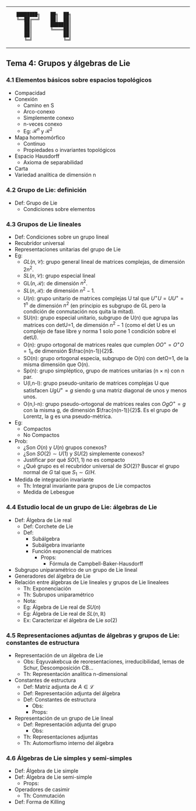 
--------------------

        ████████╗    ██╗  ██╗
        ╚══██╔══╝    ██║  ██║
           ██║       ███████║
           ██║       ╚════██║
           ██║            ██║
           ╚═╝            ╚═╝

--------------------


## Tema 4: Grupos y álgebras de Lie

### 4.1 Elementos básicos sobre espacios topológicos

- Compacidad
- Conexión
	- Camino en S
	- Arco-conexo
	- Simplemente conexo
	- n-veces conexo
	- Eg: $\mathcal{R}^n$ y $\mathcal{R}^2$
- Mapa homeomórfico
	- Continuo
	- Propiedades o invariantes topológicos
- Espacio Hausdorff
	- Axioma de separabilidad
- Carta
- Variedad analítica de dimensión n

### 4.2 Grupo de Lie: definición

- Def: Grupo de Lie
	- Condiciones sobre elementos

### 4.3 Grupos de Lie lineales

- Def: Condiciones sobre un grupo lineal
- Recubridor universal
- Representaciones unitarias del grupo de Lie
- Eg:
	- $GL(n,\mathcal{C})$: grupo general lineal de matrices complejas, de dimensión 2$n^2$.
	- $SL(n, \mathcal{C})$: grupo especial lineal
	-  GL($n,\mathcal{R}$): de dimensión $n^2$.
	- $SL(n,\mathcal{R})$: de dimensión $n^2-1$.
	- $U(n)$: grupo unitario de matrices complejas U tal que $U^+U=UU^+=\mathcal{1}^n$ de dimensión $n^2$ (en principio es subgrupo de GL pero la condición de conmutación nos quita la mitad).
	- SU(n): grupo especial unitario, subgrupo de U(n) que agrupa las matrices con detU=1, de dimensión $n^2-1$ (como el det U es un complejo de fase libre y norma 1 solo pone 1 condición sobre el detU).
	- O(n): grupo ortogonal de matrices reales que cumplen $OO^+=O^+O=\mathcal{1}_n$ de dimensión $\frac{n(n-1)}{2}$.
	- SO(n): grupo ortogonal especia, subgrupo de O(n) con detO=1, de la misma dimensión que O(n).
	- Sp(n): grupo simpléptico, grupo de matrices unitarias (n $\times$ n) con n par.
	- U(l,n-l): grupo pseudo-unitario de matrices complejas U que satisfacen $UgU^+=g$ siendo g una matriz diagonal de unos y menos unos.
	- O(n,l-n): grupo pseudo-ortogonal de matrices reales con $OgO^+=g$ con la misma g, de dimensión $\frac{n(n-1)}{2}$. Es el grupo de Lorentz, la g es una pseudo-métrica.
- Eg:
	- Compactos
	- No Compactos
- Prob:
	- ¿Son $O(n)$ y $U(n)$ grupos conexos?
	- ¿Son $SO(2)\sim U(1)$ y $SU(2)$ simplemente conexos?
	- Justificar por qué $SO(1,1)$ no es compacto
	- ¿Qué grupo es el recubridor universal de $SO(2)$? Buscar el grupo normal de $G$ tal que $S_1 \sim G/H$.
- Medida de integración invariante
	- Th: Integral invariante para grupos de Lie compactos
	- Medida de Lebesgue

### 4.4 Estudio local de un grupo de Lie: álgebras de Lie

- Def: Álgebra de Lie real
	- Def: Corchete de Lie
	- Def:
		- Subálgebra
		- Subálgebra invariante
		- Función exponencial de matrices
			- Props:
				- Fórmula de Campbell-Baker-Hausdorff
- Subgrupo uniparamétrico de un grupo de Lie lineal
- Generadores del álgebra de Lie
- Relación entre álgebras de Lie lineales y grupos de Lie linealees
	- Th: Exponenciación
	- Th: Subrupos uniparamétrico
	- Nota:
	- Eg: Álgebra de Lie real de $SU(n)$
	- Eg: Álgebra de Lie real de $SL(n, \mathbb{R})$
	- Ex: Caracterizar el álgebra de Lie $so(2)$

### 4.5 Representaciones adjuntas de álgebras y grupos de Lie: constantes de estructura

- Representación de un álgebra de Lie
	- Obs: Eqyuvakebcua de reoresentaciones, irreducibilidad, lemas de Schur, Descomposición CB...
	- Th: Representación analítica n-dimensional
- Constantes de estructura
	- Def: Matriz adjunta de $A\in \mathcal{L}$
	- Def: Representación adjunta del álgebra
	- Def: Constantes de estructura
		- Obs:
		- Props:
- Representación de un grupo de Lie lineal
	- Def: Representación adjunta del grupo
		- Obs:
	- Th: Representaciones adjuntas
	- Th: Automorfismo interno del álgebra

### 4.6 Álgebras de Lie simples y semi-simples

- Def: Álgebra de Lie simple
- Def: Álgebra de Lie semi-simple
	- Props:
- Operadores de casimir
	- Th: Conmutación
- Def: Forma de Killing
